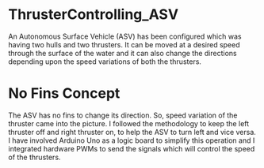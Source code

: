 # ThrusterControlling_ASV
An Autonomous Surface Vehicle (ASV) has been configured which was having two hulls and two thrusters. It can be moved at a desired speed through the surface of the water and it can also change the directions depending upon the speed variations of both the thrusters.
# No Fins Concept
The ASV has no fins to change its direction. So, speed variation of the thruster came into the picture. I followed the methodology to keep the left thruster off and right thruster on, to help the ASV to turn left and vice versa. I have involved Arduino Uno as a logic board to simplify this operation and I integrated hardware PWMs to send the signals which will control the speed of the thrusters.
